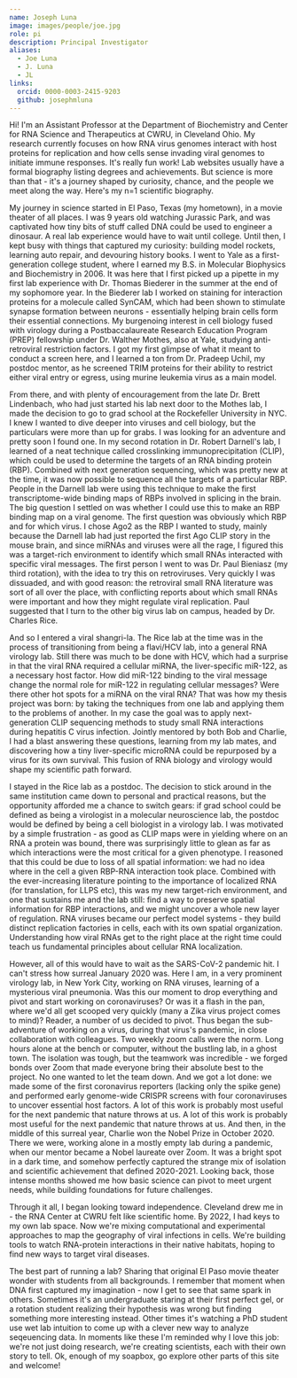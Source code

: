 ```yaml
---
name: Joseph Luna
image: images/people/joe.jpg
role: pi
description: Principal Investigator
aliases:
  - Joe Luna
  - J. Luna
  - JL
links:
  orcid: 0000-0003-2415-9203
  github: josephmluna
---
```


Hi! I'm an Assistant Professor at the Department of Biochemistry and Center for RNA Science and Therapeutics at CWRU, in Cleveland Ohio. My research currently focuses on how RNA virus genomes interact with host proteins for replication and how cells sense invading viral genomes to initiate immune responses. It's really fun work! Lab websites usually have a formal biography listing degrees and achievements. But science is more than that - it's a journey shaped by curiosity, chance, and the people we meet along the way. Here's my n=1 scientific biography.

My journey in science started in El Paso, Texas (my hometown), in a movie theater of all places. I was 9 years old watching Jurassic Park, and was captivated how tiny bits of stuff called DNA could be used to engineer a dinosaur. A real lab experience would have to wait until college. Until then, I kept busy with things that captured my curiosity: building model rockets, learning auto repair, and devouring history books. I went to Yale as a first-generation college student, where I earned my B.S. in Molecular Biophysics and Biochemistry in 2006. It was here that I first picked up a pipette in my first lab experience with Dr. Thomas Biederer in the summer at the end of my sophomore year. In the Biederer lab I worked on staining for interaction proteins for a molecule called SynCAM, which had been shown to stimulate synapse formation between neurons - essentially helping brain cells form their essential connections. My burgenoing interest in cell biology fused with virology during a Postbaccalaureate Research Education Program (PREP) fellowship under Dr. Walther Mothes, also at Yale, studying anti-retroviral restriction factors. I got my first glimpse of what it meant to conduct a screen here, and I learned a ton from Dr. Pradeep Uchil, my postdoc mentor, as he screened TRIM proteins for their ability to restrict either viral entry or egress, using murine leukemia virus as a main model.

From there, and with plenty of encouragement from the late Dr. Brett Lindenbach, who had just started his lab next door to the Mothes lab, I made the decision to go to grad school at the Rockefeller University in NYC. I knew I wanted to dive deeper into viruses and cell biology, but the particulars were more than up for grabs. I was looking for an adventure and pretty soon I found one. In my second rotation in Dr. Robert Darnell's lab, I learned of a neat technique called crosslinking immunoprecipitation (CLIP), which could be used to determine the targets of an RNA binding protein (RBP). Combined with next generation sequencing, which was pretty new at the time, it was now possible to sequence all the targets of a particular RBP. People in the Darnell lab were using this technique to make the first transcriptome-wide binding maps of RBPs involved in splicing in the brain. The big question I settled on was whether I could use this to make an RBP binding map on a viral genome. The first question was obviously which RBP and for which virus. I chose Ago2 as the RBP I wanted to study, mainly because the Darnell lab had just reported the first Ago CLIP story in the mouse brain, and since miRNAs and viruses were all the rage, I figured this was a target-rich environment to identify which small RNAs interacted with specific viral messages. The first person I went to was Dr. Paul Bieniasz (my third rotation), with the idea to try this on retroviruses. Very quickly I was dissuaded, and with good reason: the retroviral small RNA literature was sort of all over the place, with conflicting reports about which small RNAs were important and how they might regulate viral replication. Paul suggested that I turn to the other big virus lab on campus, headed by Dr. Charles Rice.

And so I entered a viral shangri-la. The Rice lab at the time was in the process of transitioning from being a flavi/HCV lab, into a general RNA virology lab. Still there was much to be done with HCV, which had a surprise in that the viral RNA required a cellular miRNA, the liver-specific miR-122, as a necessary host factor. How did miR-122 binding to the viral message change the normal role for miR-122 in regulating cellular messages? Were there other hot spots for a miRNA on the viral RNA? That was how my thesis project was born: by taking the techniques from one lab and applying them to the problems of another. In my case the goal was to apply next-generation CLIP sequencing methods to study small RNA interactions during hepatitis C virus infection. Jointly mentored by both Bob and Charlie, I had a blast answering these questions, learning from my lab mates, and discovering how a tiny liver-specific microRNA could be repurposed by a virus for its own survival. This fusion of RNA biology and virology would shape my scientific path forward.

I stayed in the Rice lab as a postdoc. The decision to stick around in the same institution came down to personal and practical reasons, but the opportunity afforded me a chance to switch gears: if grad school could be defined as being a virologist in a molecular neuroscience lab, the postdoc would be defined by being a cell biologist in a virology lab. I was motivated by a simple frustration - as good as CLIP maps were in yielding where on an RNA a protein was bound, there was surprisingly little to glean as far as which interactions were the most critical for a given phenotype. I reasoned that this could be due to loss of all spatial information: we had no idea where in the cell a given RBP-RNA interaction took place. Combined with the ever-increasing literature pointing to the importance of localized RNA (for translation, for LLPS etc), this was my new target-rich environment, and one that sustains me and the lab still: find a way to preserve spatial information for RBP interactions, and we might uncover a whole new layer of regulation. RNA viruses became our perfect model systems - they build distinct replication factories in cells, each with its own spatial organization. Understanding how viral RNAs get to the right place at the right time could teach us fundamental principles about cellular RNA localization.

However, all of this would have to wait as the SARS-CoV-2 pandemic hit. I can't stress how surreal January 2020 was. Here I am, in a very prominent virology lab, in New York City, working on RNA viruses, learning of a mysterious viral pneumonia. Was this our moment to drop everything and pivot and start working on coronaviruses? Or was it a flash in the pan, where we'd all get scooped very quickly (many a Zika virus project comes to mind)? Reader, a number of us decided to pivot. Thus began the sub-adventure of working on a virus, during that virus's pandemic, in close collaboration with colleagues. Two weekly zoom calls were the norm. Long hours alone at the bench or computer, without the bustling lab, in a ghost town. The isolation was tough, but the teamwork was incredible - we forged bonds over Zoom that made everyone bring their absolute best to the project. No one wanted to let the team down. And we got a lot done: we made some of the first coronavirus reporters (lacking only the spike gene) and performed early genome-wide CRISPR screens with four coronaviruses to uncover essential host factors. A lot of this work is probably most useful for the next pandemic that nature throws at us. A lot of this work is probably most useful for the next pandemic that nature throws at us. And then, in the middle of this surreal year, Charlie won the Nobel Prize in October 2020. There we were, working alone in a mostly empty lab during a pandemic, when our mentor became a Nobel laureate over Zoom. It was a bright spot in a dark time, and somehow perfectly captured the strange mix of isolation and scientific achievement that defined 2020-2021. Looking back, those intense months showed me how basic science can pivot to meet urgent needs, while building foundations for future challenges. 

Through it all, I began looking toward independence. Cleveland drew me in - the RNA Center at CWRU felt like scientific home. By 2022, I had keys to my own lab space. Now we're mixing computational and experimental approaches to map the geography of viral infections in cells. We're building tools to watch RNA-protein interactions in their native habitats, hoping to find new ways to target viral diseases.

The best part of running a lab? Sharing that original El Paso movie theater wonder with students from all backgrounds. I remember that moment when DNA first captured my imagination - now I get to see that same spark in others. Sometimes it's an undergraduate staring at their first perfect gel, or a rotation student realizing their hypothesis was wrong but finding something more interesting instead. Other times it's watching a PhD student use wet lab intuition to come up with a clever new way to analyze seqeuencing data. In moments like these I'm reminded why I love this job: we're not just doing research, we're creating scientists, each with their own story to tell. Ok, enough of my soapbox, go explore other parts of this site and welcome! 

